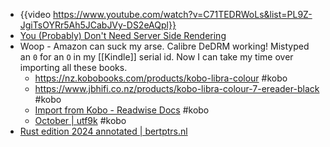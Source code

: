 - {{video https://www.youtube.com/watch?v=C71TEDRWoLs&list=PL9Z-JgiTsOYRr5Ah5JCabJVy-DS2eAQpl}}
- [You (Probably) Don't Need Server Side Rendering](https://meanderingthoughts.hashnode.dev/you-probably-dont-need-server-side-rendering)
- Woop - Amazon can suck my arse.  Calibre DeDRM working! Mistyped an `0` for an `O` in my [[Kindle]] serial id. Now I can take my time over importing all these books.
	- https://nz.kobobooks.com/products/kobo-libra-colour #kobo
	- https://www.jbhifi.co.nz/products/kobo-libra-colour-7-ereader-black #kobo
	- [Import from Kobo - Readwise Docs](https://docs.readwise.io/readwise/docs/importing-highlights/kobo) #kobo
	- [October | utf9k](https://utf9k.net/projects/october/) #kobo
- [Rust edition 2024 annotated | bertptrs.nl](https://bertptrs.nl/2025/02/23/rust-edition-2024-annotated.html)